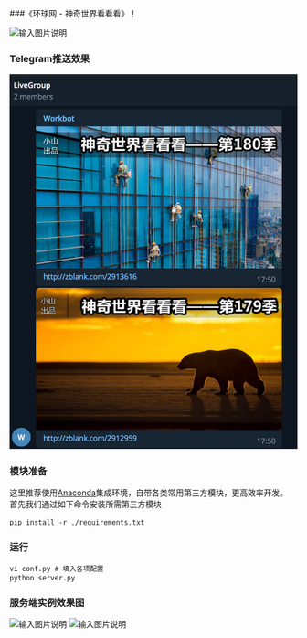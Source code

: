 ###《环球网 - 神奇世界看看看》！

![输入图片说明](https://static.oschina.net/uploads/img/201802/04133958_6hAY.jpg "在这里输入图片标题")

### Telegram推送效果

![](tg.png)

### 模块准备
这里推荐使用[Anaconda](https://www.anaconda.com/download/)集成环境，自带各类常用第三方模块，更高效率开发。
 首先我们通过如下命令安装所需第三方模块
 
```
pip install -r ./requirements.txt
```

### 运行

```
vi conf.py # 填入各项配置
python server.py
```

### 服务端实例效果图
![输入图片说明](https://static.oschina.net/uploads/img/201802/05002624_AdJi.jpg "在这里输入图片标题")
![输入图片说明](https://static.oschina.net/uploads/img/201802/05002844_8DIw.png "在这里输入图片标题")
